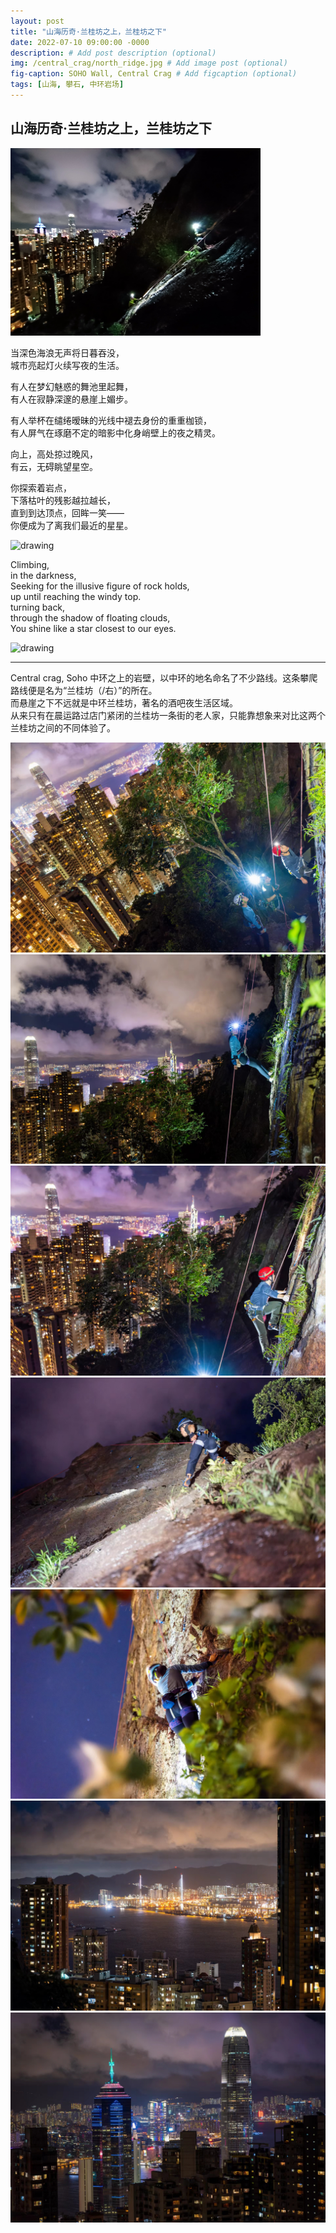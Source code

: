 ```yaml
---
layout: post
title: "山海历奇·兰桂坊之上，兰桂坊之下"
date: 2022-07-10 09:00:00 -0000
description: # Add post description (optional)
img: /central_crag/north_ridge.jpg # Add image post (optional)
fig-caption: SOHO Wall, Central Crag # Add figcaption (optional)
tags: [山海, 攀石, 中环岩场]
---
```



## 山海历奇·兰桂坊之上，兰桂坊之下

<img src="/img/central_crag/north_ridge.jpg" alt="drawing" width="400"/>

当深色海浪无声将日暮吞没，<br>
城市亮起灯火续写夜的生活。<br>

有人在梦幻魅惑的舞池里起舞，<br>
有人在寂静深邃的悬崖上媚步。<br>

有人举杯在缱绻暧昧的光线中褪去身份的重重枷锁， <br>
有人屏气在琢磨不定的暗影中化身峭壁上的夜之精灵。<br>

向上，高处掠过晚风，<br>
有云，无碍眺望星空。

你探索着岩点，<br>
下落枯叶的残影越拉越长，<br>
直到到达顶点，回眸一笑—— <br>
你便成为了离我们最近的星星。

<img src="/img/central_crag/star.jpg" alt="drawing" width="300"/>

Climbing, <br>
in the darkness, <br>
Seeking for the illusive figure of rock holds, <br>
up until reaching the windy top. <br>
turning back, <br>
through the shadow of floating clouds,  <br>
You shine like a star closest to our eyes. <br>

<img src="/img/central_crag/north_ridge2.jpg" alt="drawing" width="300"/>

---
Central crag, Soho
中环之上的岩壁，以中环的地名命名了不少路线。这条攀爬路线便是名为“兰桂坊（/右）”的所在。<br>
而悬崖之下不远就是中环兰桂坊，著名的酒吧夜生活区域。<br>
从来只有在晨运路过店门紧闭的兰桂坊一条街的老人家，只能靠想象来对比这两个兰桂坊之间的不同体验了。

![](/img/central_crag/me.jpg)
![](/img/central_crag/bel.jpg)
![](/img/central_crag/me2.jpg)
![](/img/central_crag/jun.jpg)
![](/img/central_crag/bel2.jpg)
![](/img/central_crag/city1.jpg)
![](/img/central_crag/city2.jpg)








